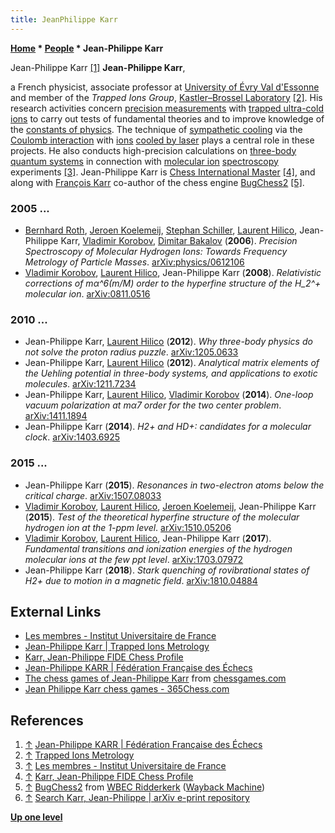 ```yaml
---
title: JeanPhilippe Karr
---
```

**[Home](Home "Home") \* [People](People "People") \* Jean-Philippe Karr**



 [](http://www.echecs.asso.fr/FichehautNiveau.aspx?Ref=4480) Jean-Philippe Karr <a id="cite-note-1" href="#cite-ref-1">[1]</a> 
**Jean-Philippe Karr**,  

a French physicist, associate professor at [University of Évry Val d'Essonne](https://en.wikipedia.org/wiki/University_of_%C3%89vry_Val_d%27Essonne) and member of the *Trapped Ions Group*, [Kastler–Brossel Laboratory](https://en.wikipedia.org/wiki/Kastler%E2%80%93Brossel_Laboratory) <a id="cite-note-2" href="#cite-ref-2">[2]</a>. 
His research activities concern [precision measurements](https://en.wikipedia.org/wiki/Accuracy_and_precision) with [trapped ultra-cold ions](https://en.wikipedia.org/wiki/Ultracold_atom) to carry out tests of fundamental theories and to improve knowledge of the [constants of physics](https://en.wikipedia.org/wiki/Physical_constant). 
The technique of [sympathetic cooling](https://en.wikipedia.org/wiki/Sympathetic_cooling) via the [Coulomb interaction](https://en.wikipedia.org/wiki/Coulomb%27s_law) with [ions](https://en.wikipedia.org/wiki/Ion) [cooled by laser](https://en.wikipedia.org/wiki/Laser_cooling) plays a central role in these projects. 
He also conducts high-precision calculations on [three-body](https://en.wikipedia.org/wiki/Three-body_problem) [quantum systems](https://en.wikipedia.org/wiki/Quantum_system) in connection with [molecular ion](https://en.wikipedia.org/wiki/Polyatomic_ion) [spectroscopy](https://en.wikipedia.org/wiki/Spectroscopy) experiments <a id="cite-note-3" href="#cite-ref-3">[3]</a>.
Jean-Philippe Karr is [Chess International Master](https://en.wikipedia.org/wiki/FIDE_titles#International_Master_.28IM.29) <a id="cite-note-4" href="#cite-ref-4">[4]</a>, 
and along with [François Karr](Fran%C3%A7ois_Karr "François Karr") co-author of the chess engine [BugChess2](BugChess_FR#BugChess2 "BugChess FR") <a id="cite-note-5" href="#cite-ref-5">[5]</a>.



### 2005 ...


* [Bernhard Roth](https://en.wikipedia.org/wiki/Bernhard_W._Roth), [Jeroen Koelemeij](https://scholar.google.nl/citations?user=hKApNbYAAAAJ&hl=en), [Stephan Schiller](https://scholar.google.de/citations?user=5uZ1eBAAAAAJ&hl=en), [Laurent Hilico](http://www.lkb.upmc.fr/iontrap/laurent-hilico/), Jean-Philippe Karr, [Vladimir Korobov](https://scholar.google.com/citations?user=wIULWJAAAAAJ&hl=en), [Dimitar Bakalov](https://www.researchgate.net/profile/Dimitar_Bakalov) (**2006**). *Precision Spectroscopy of Molecular Hydrogen Ions: Towards Frequency Metrology of Particle Masses*. [arXiv:physics/0612106](https://arxiv.org/abs/physics/0612106)
* [Vladimir Korobov](https://scholar.google.com/citations?user=wIULWJAAAAAJ&hl=en), [Laurent Hilico](http://www.lkb.upmc.fr/iontrap/laurent-hilico/), Jean-Philippe Karr (**2008**). *Relativistic corrections of mα^6(m/M) order to the hyperfine structure of the H\_2^+ molecular ion*. [arXiv:0811.0516](https://arxiv.org/abs/0811.0516)


### 2010 ...


* Jean-Philippe Karr, [Laurent Hilico](http://www.lkb.upmc.fr/iontrap/laurent-hilico/) (**2012**). *Why three-body physics do not solve the proton radius puzzle*. [arXiv:1205.0633](https://arxiv.org/abs/1205.0633)
* Jean-Philippe Karr, [Laurent Hilico](http://www.lkb.upmc.fr/iontrap/laurent-hilico/) (**2012**). *Analytical matrix elements of the Uehling potential in three-body systems, and applications to exotic molecules*. [arXiv:1211.7234](https://arxiv.org/abs/1211.7234)
* Jean-Philippe Karr, [Laurent Hilico](http://www.lkb.upmc.fr/iontrap/laurent-hilico/), [Vladimir Korobov](https://scholar.google.com/citations?user=wIULWJAAAAAJ&hl=en) (**2014**). *One-loop vacuum polarization at mα7 order for the two center problem*. [arXiv:1411.1894](https://arxiv.org/abs/1411.1894)
* Jean-Philippe Karr (**2014**). *H2+ and HD+: candidates for a molecular clock*. [arXiv:1403.6925](https://arxiv.org/abs/1403.6925)


### 2015 ...


* Jean-Philippe Karr (**2015**). *Resonances in two-electron atoms below the critical charge*. [arXiv:1507.08033](https://arxiv.org/abs/1507.08033)
* [Vladimir Korobov](https://scholar.google.com/citations?user=wIULWJAAAAAJ&hl=en), [Laurent Hilico](http://www.lkb.upmc.fr/iontrap/laurent-hilico/), [Jeroen Koelemeij](https://scholar.google.nl/citations?user=hKApNbYAAAAJ&hl=en), Jean-Philippe Karr (**2015**). *Test of the theoretical hyperfine structure of the molecular hydrogen ion at the 1-ppm level*. [arXiv:1510.05206](https://arxiv.org/abs/1510.05206)
* [Vladimir Korobov](https://scholar.google.com/citations?user=wIULWJAAAAAJ&hl=en), [Laurent Hilico](http://www.lkb.upmc.fr/iontrap/laurent-hilico/), Jean-Philippe Karr (**2017**). *Fundamental transitions and ionization energies of the hydrogen molecular ions at the few ppt level*. [arXiv:1703.07972](https://arxiv.org/abs/1703.07972)
* Jean-Philippe Karr (**2018**). *Stark quenching of rovibrational states of H2+ due to motion in a magnetic field*. [arXiv:1810.04884](https://arxiv.org/abs/1810.04884)


## External Links


* [Les membres - Institut Universitaire de France](http://www.iufrance.fr/les-membres-de-liuf/membre/743-jean-philippe-karr.html)
* [Jean-Philippe Karr | Trapped Ions Metrology](http://www.lkb.upmc.fr/iontrap/jean-philippe-karr/)
* [Karr, Jean-Philippe FIDE Chess Profile](http://ratings.fide.com/card.phtml?event=612227)
* [Jean-Philippe KARR | Fédération Française des Échecs](http://www.echecs.asso.fr/FichehautNiveau.aspx?Ref=4480)
* [The chess games of Jean-Philippe Karr](https://www.chessgames.com/player/jean-philippe_karr.html) from [chessgames.com](http://www.chessgames.com/index.html)
* [Jean Philippe Karr chess games - 365Chess.com](https://www.365chess.com/players/Jean_Philippe_Karr)


## References


1. <a id="cite-ref-1" href="#cite-note-1">↑</a> [Jean-Philippe KARR | Fédération Française des Échecs](http://www.echecs.asso.fr/FichehautNiveau.aspx?Ref=4480)
2. <a id="cite-ref-2" href="#cite-note-2">↑</a> [Trapped Ions Metrology](http://www.lkb.upmc.fr/iontrap/)
3. <a id="cite-ref-3" href="#cite-note-3">↑</a> [Les membres - Institut Universitaire de France](http://www.iufrance.fr/les-membres-de-liuf/membre/743-jean-philippe-karr.html)
4. <a id="cite-ref-4" href="#cite-note-4">↑</a> [Karr, Jean-Philippe FIDE Chess Profile](http://ratings.fide.com/card.phtml?event=612227)
5. <a id="cite-ref-5" href="#cite-note-5">↑</a> [BugChess2](https://web.archive.org/web/20120104192417/http://wbec-ridderkerk.nl/html/details1/BugChess2.html) from [WBEC Ridderkerk](WBEC "WBEC") ([Wayback Machine](https://en.wikipedia.org/wiki/Wayback_Machine))
6. <a id="cite-ref-6" href="#cite-note-6">↑</a> [Search Karr, Jean-Philippe | arXiv e-print repository](https://arxiv.org/search/physics?query=Karr%2C++Jean-Philippe&searchtype=author&abstracts=show&order=-announced_date_first&size=50)

**[Up one level](People "People")**







 
